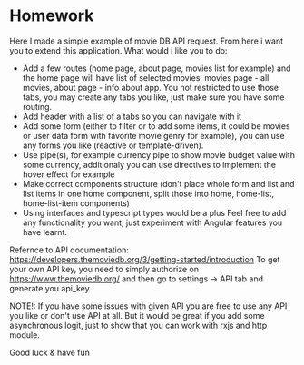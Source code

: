 # Homework

Here I made a simple example of movie DB API request. From here i want you to extend this application.
What would i like you to do:
- Add a few routes (home page, about page, movies list for example) and the home page will have list of selected movies, movies page - all movies, about page - info about app. You not restricted to use those tabs, you may create any tabs you like, just make sure you have some routing.
- Add header with a list of a tabs so you can navigate with it
- Add some form (either to filter or to add some items, it could be movies or user data form with favorite movie genrу for example), you can use any forms you like (reactive or template-driven).
- Use pipe(s), for example currency pipe to show movie budget value with some currency, additionaly you can use directives to implement the hover effect for example
- Make correct components structure (don't place whole form and list and list items in one home component, split those into home, home-list, home-list-item components)
- Using interfaces and typescript types would be a plus
Feel free to add any functionality you want, just experiment with Angular features you have learnt.

Refernce to API documentation: https://developers.themoviedb.org/3/getting-started/introduction
To get your own API key, you need to simply authorize on https://www.themoviedb.org/ and then go to settings -> API tab and generate you api_key

NOTE!: If you have some issues with given API you are free to use any API you like or don't use API at all. But it would be great if you add some asynchronous logit, just to show that you can work with rxjs and http module.

Good luck & have fun
